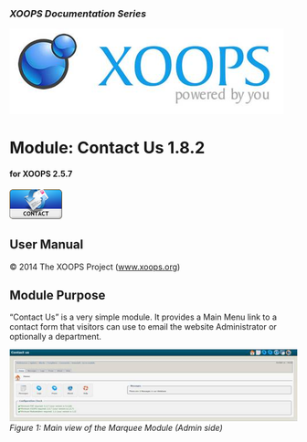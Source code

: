 ### _XOOPS Documentation Series_
![logoXoops.jpg](assets/logoXoops.jpg)

# Module: Contact Us  1.8.2
#### for XOOPS 2.5.7
  
      
![logoModule.png](assets/logoModule.png)
            
                
                
    
## User Manual
  
  
  
  
  
© 2014 The XOOPS Project (www.xoops.org)    
  

## Module Purpose 

 
“Contact Us” is a very simple module. It provides a Main Menu link to a contact form that visitors can use to email the website Administrator or optionally a department.

 
![image004.png](assets/image004.jpg)
_Figure 1: Main view of the Marquee Module (Admin side)_